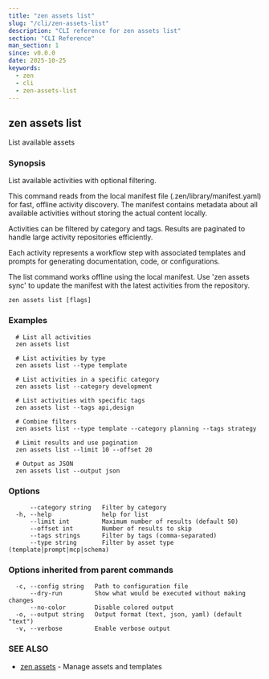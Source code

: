 ```yaml
---
title: "zen assets list"
slug: "/cli/zen-assets-list"
description: "CLI reference for zen assets list"
section: "CLI Reference"
man_section: 1
since: v0.0.0
date: 2025-10-25
keywords:
  - zen
  - cli
  - zen-assets-list
---
```


## zen assets list

List available assets

### Synopsis

List available activities with optional filtering.

This command reads from the local manifest file (.zen/library/manifest.yaml) for fast,
offline activity discovery. The manifest contains metadata about all available activities
without storing the actual content locally.

Activities can be filtered by category and tags. Results are paginated
to handle large activity repositories efficiently.

Each activity represents a workflow step with associated templates and prompts
for generating documentation, code, or configurations.

The list command works offline using the local manifest. Use 'zen assets sync'
to update the manifest with the latest activities from the repository.

```
zen assets list [flags]
```

### Examples

```
  # List all activities
  zen assets list

  # List activities by type
  zen assets list --type template

  # List activities in a specific category
  zen assets list --category development

  # List activities with specific tags
  zen assets list --tags api,design

  # Combine filters
  zen assets list --type template --category planning --tags strategy

  # Limit results and use pagination
  zen assets list --limit 10 --offset 20

  # Output as JSON
  zen assets list --output json
```

### Options

```
      --category string   Filter by category
  -h, --help              help for list
      --limit int         Maximum number of results (default 50)
      --offset int        Number of results to skip
      --tags strings      Filter by tags (comma-separated)
      --type string       Filter by asset type (template|prompt|mcp|schema)
```

### Options inherited from parent commands

```
  -c, --config string   Path to configuration file
      --dry-run         Show what would be executed without making changes
      --no-color        Disable colored output
  -o, --output string   Output format (text, json, yaml) (default "text")
  -v, --verbose         Enable verbose output
```

### SEE ALSO

* [zen assets](zen-assets.md.md)	 - Manage assets and templates

